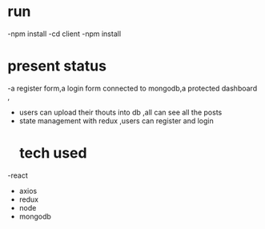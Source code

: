  # run
-npm install
-cd client
-npm install
# present status
-a register form,a login form connected to mongodb,a protected dashboard ,
- users can upload their thouts into db ,all can see all the posts <br>
- state management with redux ,users can  register and login
  # tech used
-react
- axios
- redux
- node
- mongodb
